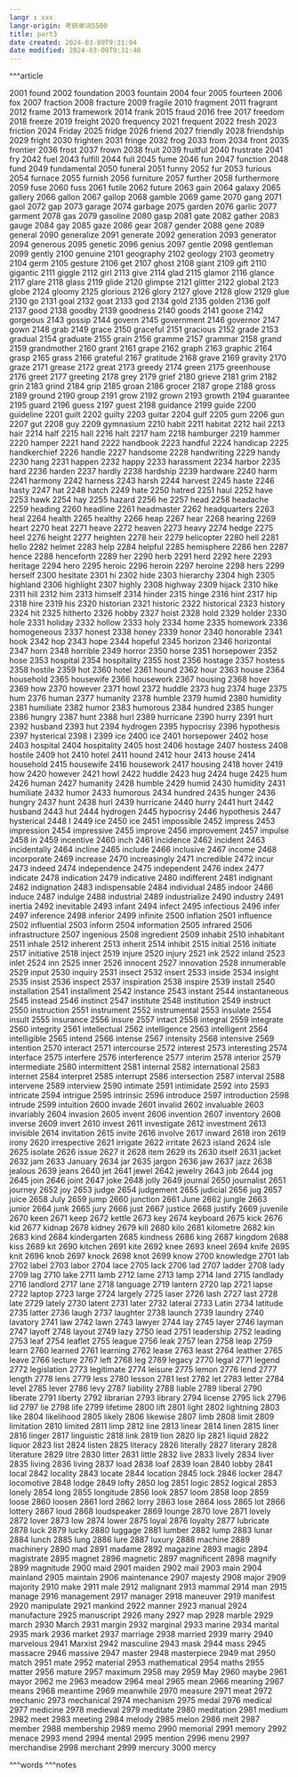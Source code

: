 ```yaml
---
langr : xxx
langr-origin: 考研单词5500
title: part3
date created: 2024-03-09T9:31:04
date modified: 2024-03-09T9:31:40
---
```


^^^article

2001 found
2002 foundation
2003 fountain
2004 four
2005 fourteen
2006 fox
2007 fraction
2008 fracture
2009 fragile
2010 fragment
2011 fragrant
2012 frame
2013 framework
2014 frank
2015 fraud
2016 free
2017 freedom
2018 freeze
2019 freight
2020 frequency
2021 frequent
2022 fresh
2023 friction
2024 Friday
2025 fridge
2026 friend
2027 friendly
2028 friendship
2029 fright
2030 frighten
2031 fringe
2032 frog
2033 from
2034 front
2035 frontier
2036 frost
2037 frown
2038 fruit
2039 fruitful
2040 frustrate
2041 fry
2042 fuel
2043 fulfill
2044 full
2045 fume
2046 fun
2047 function
2048 fund
2049 fundamental
2050 funeral
2051 funny
2052 fur
2053 furious
2054 furnace
2055 furnish
2056 furniture
2057 further
2058 furthermore
2059 fuse
2060 fuss
2061 futile
2062 future
2063 gain
2064 galaxy
2065 gallery
2066 gallon
2067 gallop
2068 gamble
2069 game
2070 gang
2071 gaol
2072 gap
2073 garage
2074 garbage
2075 garden
2076 garlic
2077 garment
2078 gas
2079 gasoline
2080 gasp
2081 gate
2082 gather
2083 gauge
2084 gay
2085 gaze
2086 gear
2087 gender
2088 gene
2089 general
2090 generalize
2091 generate
2092 generation
2093 generator
2094 generous
2095 genetic
2096 genius
2097 gentle
2098 gentleman
2099 gently
2100 genuine
2101 geography
2102 geology
2103 geometry
2104 germ
2105 gesture
2106 get
2107 ghost
2108 giant
2109 gift
2110 gigantic
2111 giggle
2112 girl
2113 give
2114 glad
2115 glamor
2116 glance
2117 glare
2118 glass
2119 glide
2120 glimpse
2121 glitter
2122 global
2123 globe
2124 gloomy
2125 glorious
2126 glory
2127 glove
2128 glow
2129 glue
2130 go
2131 goal
2132 goat
2133 god
2134 gold
2135 golden
2136 golf
2137 good
2138 goodby
2139 goodness
2140 goods
2141 goose
2142 gorgeous
2143 gossip
2144 govern
2145 government
2146 governor
2147 gown
2148 grab
2149 grace
2150 graceful
2151 gracious
2152 grade
2153 gradual
2154 graduate
2155 grain
2156 gramme
2157 grammar
2158 grand
2159 grandmother
2160 grant
2161 grape
2162 graph
2163 graphic
2164 grasp
2165 grass
2166 grateful
2167 gratitude
2168 grave
2169 gravity
2170 graze
2171 grease
2172 great
2173 greedy
2174 green
2175 greenhouse
2176 greet
2177 greeting
2178 grey
2179 grief
2180 grieve
2181 grim
2182 grin
2183 grind
2184 grip
2185 groan
2186 grocer
2187 grope
2188 gross
2189 ground
2190 group
2191 grow
2192 grown
2193 growth
2194 guarantee
2195 guard
2196 guess
2197 guest
2198 guidance
2199 guide
2200 guideline
2201 guilt
2202 guilty
2203 guitar
2204 gulf
2205 gum
2206 gun
2207 gut
2208 guy
2209 gymnasium
2210 habit
2211 habitat
2212 hail
2213 hair
2214 half
2215 hall
2216 halt
2217 ham
2218 hamburger
2219 hammer
2220 hamper
2221 hand
2222 handbook
2223 handful
2224 handicap
2225 handkerchief
2226 handle
2227 handsome
2228 handwriting
2229 handy
2230 hang
2231 happen
2232 happy
2233 harassment
2234 harbor
2235 hard
2236 harden
2237 hardly
2238 hardship
2239 hardware
2240 harm
2241 harmony
2242 harness
2243 harsh
2244 harvest
2245 haste
2246 hasty
2247 hat
2248 hatch
2249 hate
2250 hatred
2251 haul
2252 have
2253 hawk
2254 hay
2255 hazard
2256 he
2257 head
2258 headache
2259 heading
2260 headline
2261 headmaster
2262 headquarters
2263 heal
2264 health
2265 healthy
2266 heap
2267 hear
2268 hearing
2269 heart
2270 heat
2271 heave
2272 heaven
2273 heavy
2274 hedge
2275 heel
2276 height
2277 heighten
2278 heir
2279 helicopter
2280 hell
2281 hello
2282 helmet
2283 help
2284 helpful
2285 hemisphere
2286 hen
2287 hence
2288 henceforth
2289 her
2290 herb
2291 herd
2292 here
2293 heritage
2294 hero
2295 heroic
2296 heroin
2297 heroine
2298 hers
2299 herself
2300 hesitate
2301 hi
2302 hide
2303 hierarchy
2304 high
2305 highland
2306 highlight
2307 highly
2308 highway
2309 hijack
2310 hike
2311 hill
2312 him
2313 himself
2314 hinder
2315 hinge
2316 hint
2317 hip
2318 hire
2319 his
2320 historian
2321 historic
2322 historical
2323 history
2324 hit
2325 hitherto
2326 hobby
2327 hoist
2328 hold
2329 holder
2330 hole
2331 holiday
2332 hollow
2333 holy
2334 home
2335 homework
2336 homogeneous
2337 honest
2338 honey
2339 honor
2340 honorable
2341 hook
2342 hop
2343 hope
2344 hopeful
2345 horizon
2346 horizontal
2347 horn
2348 horrible
2349 horror
2350 horse
2351 horsepower
2352 hose
2353 hospital
2354 hospitality
2355 host
2356 hostage
2357 hostess
2358 hostile
2359 hot
2360 hotel
2361 hound
2362 hour
2363 house
2364 household
2365 housewife
2366 housework
2367 housing
2368 hover
2369 how
2370 however
2371 howl
2372 huddle
2373 hug
2374 huge
2375 hum
2376 human
2377 humanity
2378 humble
2379 humid
2380 humidity
2381 humiliate
2382 humor
2383 humorous
2384 hundred
2385 hunger
2386 hungry
2387 hunt
2388 hurl
2389 hurricane
2390 hurry
2391 hurt
2392 husband
2393 hut
2394 hydrogen
2395 hypocrisy
2396 hypothesis
2397 hysterical
2398 I
2399 ice
2400 ice
2401 horsepower
2402 hose
2403 hospital
2404 hospitality
2405 host
2406 hostage
2407 hostess
2408 hostile
2409 hot
2410 hotel
2411 hound
2412 hour
2413 house
2414 household
2415 housewife
2416 housework
2417 housing
2418 hover
2419 how
2420 however
2421 howl
2422 huddle
2423 hug
2424 huge
2425 hum
2426 human
2427 humanity
2428 humble
2429 humid
2430 humidity
2431 humiliate
2432 humor
2433 humorous
2434 hundred
2435 hunger
2436 hungry
2437 hunt
2438 hurl
2439 hurricane
2440 hurry
2441 hurt
2442 husband
2443 hut
2444 hydrogen
2445 hypocrisy
2446 hypothesis
2447 hysterical
2448 I
2449 ice
2450 ice
2451 impossible
2452 impress
2453 impression
2454 impressive
2455 improve
2456 improvement
2457 impulse
2458 in
2459 incentive
2460 inch
2461 incidence
2462 incident
2463 incidentally
2464 incline
2465 include
2466 inclusive
2467 income
2468 incorporate
2469 increase
2470 increasingly
2471 incredible
2472 incur
2473 indeed
2474 independence
2475 independent
2476 index
2477 indicate
2478 indication
2479 indicative
2480 indifferent
2481 indignant
2482 indignation
2483 indispensable
2484 individual
2485 indoor
2486 induce
2487 indulge
2488 industrial
2489 industrialize
2490 industry
2491 inertia
2492 inevitable
2493 infant
2494 infect
2495 infectious
2496 infer
2497 inference
2498 inferior
2499 infinite
2500 inflation
2501 influence
2502 influential
2503 inform
2504 information
2505 infrared
2506 infrastructure
2507 ingenious
2508 ingredient
2509 inhabit
2510 inhabitant
2511 inhale
2512 inherent
2513 inherit
2514 inhibit
2515 initial
2516 initiate
2517 initiative
2518 inject
2519 injure
2520 injury
2521 ink
2522 inland
2523 inlet
2524 inn
2525 inner
2526 innocent
2527 innovation
2528 innumerable
2529 input
2530 inquiry
2531 insect
2532 insert
2533 inside
2534 insight
2535 insist
2536 inspect
2537 inspiration
2538 inspire
2539 install
2540 installation
2541 installment
2542 instance
2543 instant
2544 instantaneous
2545 instead
2546 instinct
2547 institute
2548 institution
2549 instruct
2550 instruction
2551 instrument
2552 instrumental
2553 insulate
2554 insult
2555 insurance
2556 insure
2557 intact
2558 integral
2559 integrate
2560 integrity
2561 intellectual
2562 intelligence
2563 intelligent
2564 intelligible
2565 intend
2566 intense
2567 intensity
2568 intensive
2569 intention
2570 interact
2571 intercourse
2572 interest
2573 interesting
2574 interface
2575 interfere
2576 interference
2577 interim
2578 interior
2579 intermediate
2580 intermittent
2581 internal
2582 international
2583 internet
2584 interpret
2585 interrupt
2586 intersection
2587 interval
2588 intervene
2589 interview
2590 intimate
2591 intimidate
2592 into
2593 intricate
2594 intrigue
2595 intrinsic
2596 introduce
2597 introduction
2598 intrude
2599 intuition
2600 invade
2601 invalid
2602 invaluable
2603 invariably
2604 invasion
2605 invent
2606 invention
2607 inventory
2608 inverse
2609 invert
2610 invest
2611 investigate
2612 investment
2613 invisible
2614 invitation
2615 invite
2616 involve
2617 inward
2618 iron
2619 irony
2620 irrespective
2621 irrigate
2622 irritate
2623 island
2624 isle
2625 isolate
2626 issue
2627 it
2628 item
2629 its
2630 itself
2631 jacket
2632 jam
2633 January
2634 jar
2635 jargon
2636 jaw
2637 jazz
2638 jealous
2639 jeans
2640 jet
2641 jewel
2642 jewelry
2643 job
2644 jog
2645 join
2646 joint
2647 joke
2648 jolly
2649 journal
2650 journalist
2651 journey
2652 joy
2653 judge
2654 judgement
2655 judicial
2656 jug
2657 juice
2658 July
2659 jump
2660 junction
2661 June
2662 jungle
2663 junior
2664 junk
2665 jury
2666 just
2667 justice
2668 justify
2669 juvenile
2670 keen
2671 keep
2672 kettle
2673 key
2674 keyboard
2675 kick
2676 kid
2677 kidnap
2678 kidney
2679 kill
2680 kilo
2681 kilometre
2682 kin
2683 kind
2684 kindergarten
2685 kindness
2686 king
2687 kingdom
2688 kiss
2689 kit
2690 kitchen
2691 kite
2692 knee
2693 kneel
2694 knife
2695 knit
2696 knob
2697 knock
2698 knot
2699 know
2700 knowledge
2701 lab
2702 label
2703 labor
2704 lace
2705 lack
2706 lad
2707 ladder
2708 lady
2709 lag
2710 lake
2711 lamb
2712 lame
2713 lamp
2714 land
2715 landlady
2716 landlord
2717 lane
2718 language
2719 lantern
2720 lap
2721 lapse
2722 laptop
2723 large
2724 largely
2725 laser
2726 lash
2727 last
2728 late
2729 lately
2730 latent
2731 later
2732 lateral
2733 Latin
2734 latitude
2735 latter
2736 laugh
2737 laughter
2738 launch
2739 laundry
2740 lavatory
2741 law
2742 lawn
2743 lawyer
2744 lay
2745 layer
2746 layman
2747 layoff
2748 layout
2749 lazy
2750 lead
2751 leadership
2752 leading
2753 leaf
2754 leaflet
2755 league
2756 leak
2757 lean
2758 leap
2759 learn
2760 learned
2761 learning
2762 lease
2763 least
2764 leather
2765 leave
2766 lecture
2767 left
2768 leg
2769 legacy
2770 legal
2771 legend
2772 legislation
2773 legitimate
2774 leisure
2775 lemon
2776 lend
2777 length
2778 lens
2779 less
2780 lesson
2781 lest
2782 let
2783 letter
2784 level
2785 lever
2786 levy
2787 liability
2788 liable
2789 liberal
2790 liberate
2791 liberty
2792 librarian
2793 library
2794 license
2795 lick
2796 lid
2797 lie
2798 life
2799 lifetime
2800 lift
2801 light
2802 lightning
2803 like
2804 likelihood
2805 likely
2806 likewise
2807 limb
2808 limit
2809 limitation
2810 limited
2811 limp
2812 line
2813 linear
2814 linen
2815 liner
2816 linger
2817 linguistic
2818 link
2819 lion
2820 lip
2821 liquid
2822 liquor
2823 list
2824 listen
2825 literacy
2826 literally
2827 literary
2828 literature
2829 litre
2830 litter
2831 little
2832 live
2833 lively
2834 liver
2835 living
2836 living
2837 load
2838 loaf
2839 loan
2840 lobby
2841 local
2842 locality
2843 locate
2844 location
2845 lock
2846 locker
2847 locomotive
2848 lodge
2849 lofty
2850 log
2851 logic
2852 logical
2853 lonely
2854 long
2855 longitude
2856 look
2857 loom
2858 loop
2859 loose
2860 loosen
2861 lord
2862 lorry
2863 lose
2864 loss
2865 lot
2866 lottery
2867 loud
2868 loudspeaker
2869 lounge
2870 love
2871 lovely
2872 lover
2873 low
2874 lower
2875 loyal
2876 loyalty
2877 lubricate
2878 luck
2879 lucky
2880 luggage
2881 lumber
2882 lump
2883 lunar
2884 lunch
2885 lung
2886 lure
2887 luxury
2888 machine
2889 machinery
2890 mad
2891 madame
2892 magazine
2893 magic
2894 magistrate
2895 magnet
2896 magnetic
2897 magnificent
2898 magnify
2899 magnitude
2900 maid
2901 maiden
2902 mail
2903 main
2904 mainland
2905 maintain
2906 maintenance
2907 majesty
2908 major
2909 majority
2910 make
2911 male
2912 malignant
2913 mammal
2914 man
2915 manage
2916 management
2917 manager
2918 maneuver
2919 manifest
2920 manipulate
2921 mankind
2922 manner
2923 manual
2924 manufacture
2925 manuscript
2926 many
2927 map
2928 marble
2929 march
2930 March
2931 margin
2932 marginal
2933 marine
2934 marital
2935 mark
2936 market
2937 marriage
2938 married
2939 marry
2940 marvelous
2941 Marxist
2942 masculine
2943 mask
2944 mass
2945 massacre
2946 massive
2947 master
2948 masterpiece
2949 mat
2950 match
2951 mate
2952 material
2953 mathematical
2954 maths
2955 matter
2956 mature
2957 maximum
2958 may
2959 May
2960 maybe
2961 mayor
2962 me
2963 meadow
2964 meal
2965 mean
2966 meaning
2967 means
2968 meantime
2969 meanwhile
2970 measure
2971 meat
2972 mechanic
2973 mechanical
2974 mechanism
2975 medal
2976 medical
2977 medicine
2978 medieval
2979 meditate
2980 meditation
2981 medium
2982 meet
2983 meeting
2984 melody
2985 melon
2986 melt
2987 member
2988 membership
2989 memo
2990 memorial
2991 memory
2992 menace
2993 mend
2994 mental
2995 mention
2996 menu
2997 merchandise
2998 merchant
2999 mercury
3000 mercy




^^^words
^^^notes
